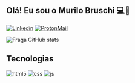 ## Olá! Eu sou o Murilo Bruschi 💻🚀

[![Linkedin](https://img.shields.io/badge/LinkedIn-0077B5?style=for-the-badge&logo=linkedin&logoColor=white)](https://www.linkedin.com/in/murilobruschi)
[![ProtonMail](https://img.shields.io/badge/ProtonMail-8B89CC?style=for-the-badge&logo=protonmail&logoColor=white)](mailto:MuriloBruschiSena@proton.me)


![Fraga GitHub stats](https://github-readme-stats.vercel.app/api?username=MuriloBruschi&show_icons=true&theme=dark)

## Tecnologias

<div style="display: inline_block">
  <img align="center" alt="html5" src="https://img.shields.io/badge/HTML5-E34F26?style=for-the-badge&logo=html5&logoColor=white" />
  <img align="center" alt="css" src="https://img.shields.io/badge/CSS3-1572B6?style=for-the-badge&logo=css3&logoColor=white" />
  <img align="center" alt="js" src="https://img.shields.io/badge/JavaScript-F7DF1E?style=for-the-badge&logo=javascript&logoColor=black" />
  
</div><br/>



